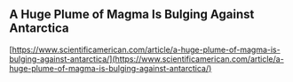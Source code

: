 ## A Huge Plume of Magma Is Bulging Against Antarctica
  
  [https://www.scientificamerican.com/article/a-huge-plume-of-magma-is-bulging-against-antarctica/](https://www.scientificamerican.com/article/a-huge-plume-of-magma-is-bulging-against-antarctica/)